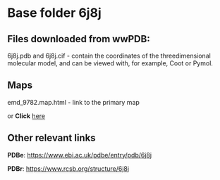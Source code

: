 # Base folder 6j8j

## Files downloaded from wwPDB:

6j8j.pdb and 6j8j.cif - contain the coordinates of the threedimensional molecular model, and can be viewed with, for example, Coot or Pymol.

## Maps

emd_9782.map.html - link to the primary map 

or **Click** [here](AHTMLA) 

## Other relevant links 
**PDBe**:  https://www.ebi.ac.uk/pdbe/entry/pdb/6j8j
 
**PDBr**: https://www.rcsb.org/structure/6j8j 
